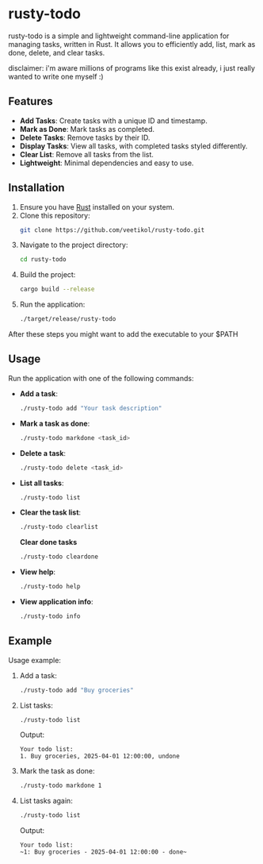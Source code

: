 # rusty-todo

rusty-todo is a simple and lightweight command-line application for managing tasks, written in Rust. It allows you to efficiently add, list, mark as done, delete, and clear tasks.

disclaimer: i'm aware millions of programs like this exist already, i just really wanted to write one myself :)

## Features

- **Add Tasks**: Create tasks with a unique ID and timestamp.
- **Mark as Done**: Mark tasks as completed.
- **Delete Tasks**: Remove tasks by their ID.
- **Display Tasks**: View all tasks, with completed tasks styled differently.
- **Clear List**: Remove all tasks from the list.
- **Lightweight**: Minimal dependencies and easy to use.

## Installation

1. Ensure you have [Rust](https://www.rust-lang.org/) installed on your system.
2. Clone this repository:
   ```bash
   git clone https://github.com/veetikol/rusty-todo.git
   ```
3. Navigate to the project directory:
   ```bash
   cd rusty-todo
   ```
4. Build the project:
   ```bash
   cargo build --release
   ```
5. Run the application:
   ```bash
   ./target/release/rusty-todo
   ```

After these steps you might want to add the executable to your $PATH

## Usage

Run the application with one of the following commands:

- **Add a task**:
  ```bash
  ./rusty-todo add "Your task description"
  ```
- **Mark a task as done**:
  ```bash
  ./rusty-todo markdone <task_id>
  ```
- **Delete a task**:
  ```bash
  ./rusty-todo delete <task_id>
  ```
- **List all tasks**:
  ```bash
  ./rusty-todo list
  ```
- **Clear the task list**:
  ```bash
  ./rusty-todo clearlist
  ```
  **Clear done tasks**
   ```bash
  ./rusty-todo cleardone
  ```
- **View help**:
  ```bash
  ./rusty-todo help
  ```
- **View application info**:
  ```bash
  ./rusty-todo info
  ```

## Example

Usage example:

1. Add a task:
   ```bash
   ./rusty-todo add "Buy groceries"
   ```
2. List tasks:
   ```bash
   ./rusty-todo list
   ```
   Output:
   ```
   Your todo list:
   1. Buy groceries, 2025-04-01 12:00:00, undone
   ```
3. Mark the task as done:
   ```bash
   ./rusty-todo markdone 1
   ```
4. List tasks again:
   ```bash
   ./rusty-todo list
   ```
   Output:
   ```
   Your todo list:
   ~1: Buy groceries - 2025-04-01 12:00:00 - done~
   ```
